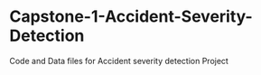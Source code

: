 # Capstone-1-Accident-Severity-Detection
Code and Data files for Accident severity detection Project
